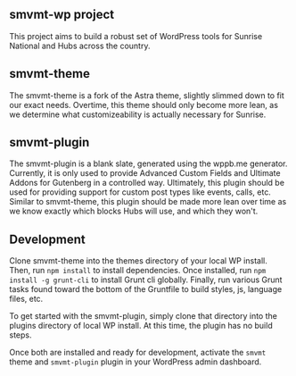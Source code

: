 ## smvmt-wp project

This project aims to build a robust set of WordPress tools for Sunrise National and Hubs across the country.

## smvmt-theme

The smvmt-theme is a fork of the Astra theme, slightly slimmed down to fit our exact needs. Overtime, this theme should only become more lean, as we determine what customizeability is actually necessary for Sunrise.

## smvmt-plugin

The smvmt-plugin is a blank slate, generated using the wppb.me generator. Currently, it is only used to provide Advanced Custom Fields and Ultimate Addons for Gutenberg in a controlled way. Ultimately, this plugin should be used for providing support for custom post types like events, calls, etc. Similar to smvmt-theme, this plugin should be made more lean over time as we know exactly which blocks Hubs will use, and which they won't.

## Development

Clone smvmt-theme into the themes directory of your local WP install. Then, run `npm install` to install dependencies. Once installed, run `npm install -g grunt-cli` to install Grunt cli globally. Finally, run various Grunt tasks found toward the bottom of the Gruntfile to build styles, js, language files, etc.

To get started with the smvmt-plugin, simply clone that directory into the plugins directory of local WP install. At this time, the plugin has no build steps.

Once both are installed and ready for development, activate the `smvmt` theme and `smvmt-plugin` plugin in your WordPress admin dashboard.